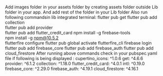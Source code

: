 Add images folder in your assets folder  by creating assets folder outside Lib folder in your app.
And add rest of the folder in your Lib folder
Also run following commandsin lib integrated terminal:
  flutter pub get
  flutter pub add collection      
  flutter pub add provider   
  flutter pub add flutter_credit_card
  npm install -g firebase-tools      
  npm install -g npm@10.5.2     
  flutterfire configure 
  flutter pub global activate flutterfire_cli
  firebase login
  flutter pub add firebase_core
  flutter pub add firebase_auth
  flutter pub add cloud_firestore
After running above commands check in your pubspec.yaml file if following is being displayed :
  cupertino_icons: ^1.0.6
  get: ^4.6.6
  provider: ^6.1.2
  collection: ^1.18.0
  flutter_credit_card: ^4.0.1
  intl: ^0.19.0
  firebase_core: ^2.29.0
  firebase_auth: ^4.19.1
  cloud_firestore: ^4.16.1
